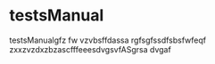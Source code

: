 # testsManual
testsManualgfz fw vzvbsffdassa
rgfsgfssdfsbsfwfeqf
zxxzvzdxzbzascfffeeesdvgsvfASgrsa
dvgaf
